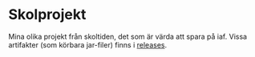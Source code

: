 # Skolprojekt
Mina olika projekt från skoltiden, det som är värda att spara på iaf. Vissa artifakter
(som körbara jar-filer)
finns i [releases](https://github.com/erikvader/skolprojekt/releases).
